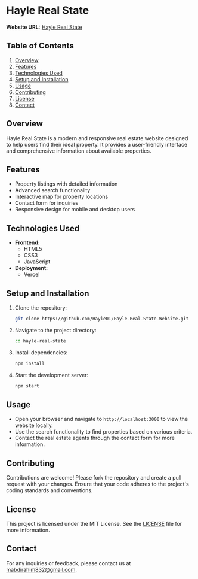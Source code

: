 # Hayle Real State

**Website URL:** [Hayle Real State](https://hayle-real-state.vercel.app)

## Table of Contents
1. [Overview](#overview)
2. [Features](#features)
3. [Technologies Used](#technologies-used)
4. [Setup and Installation](#setup-and-installation)
5. [Usage](#usage)
6. [Contributing](#contributing)
7. [License](#license)
8. [Contact](#contact)

## Overview
Hayle Real State is a modern and responsive real estate website designed to help users find their ideal property. It provides a user-friendly interface and comprehensive information about available properties.

## Features
- Property listings with detailed information
- Advanced search functionality
- Interactive map for property locations
- Contact form for inquiries
- Responsive design for mobile and desktop users

## Technologies Used
- **Frontend:**
  - HTML5
  - CSS3
  - JavaScript
- **Deployment:**
  - Vercel

## Setup and Installation
1. Clone the repository:
   ```bash
   git clone https://github.com/Hayle01/Hayle-Real-State-Website.git
   ```

2. Navigate to the project directory:

   ```bash
   cd hayle-real-state
   ```

3. Install dependencies:

   ```bash
   npm install
   ```

4. Start the development server:

   ```bash
   npm start
   ```

## Usage

- Open your browser and navigate to `http://localhost:3000` to view the website locally.
- Use the search functionality to find properties based on various criteria.
- Contact the real estate agents through the contact form for more information.

## Contributing

Contributions are welcome! Please fork the repository and create a pull request with your changes. Ensure that your code adheres to the project's coding standards and conventions.

## License

This project is licensed under the MIT License. See the [LICENSE](LICENSE) file for more information.

## Contact

For any inquiries or feedback, please contact us at [mabdirahim832@gmail.com](mailto:mabdirahim832@gmail.com).

```

